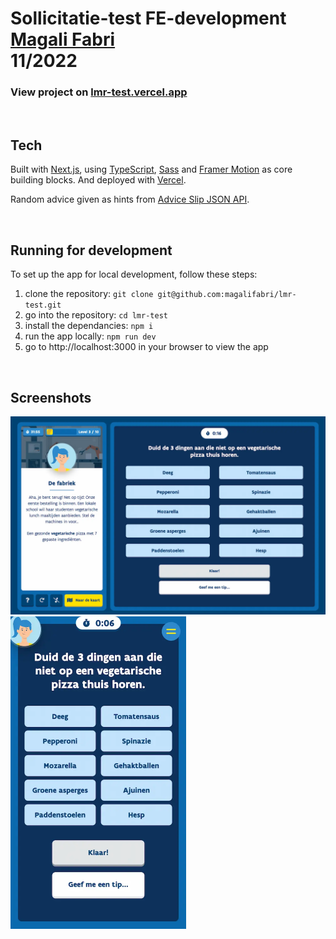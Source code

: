 # Sollicitatie-test FE-development <br/> [Magali Fabri](https://github.com/magalifabri) <br/> 11/2022

### **View project on [lmr-test.vercel.app](https://lmr-test.vercel.app/)**

<br/>

## Tech

Built with [Next.js](https://nextjs.org/), using [TypeScript](https://www.typescriptlang.org/), [Sass](https://sass-lang.com/) and [Framer Motion](https://www.framer.com/motion/) as core building blocks. And deployed with [Vercel](https://vercel.com/home).

Random advice given as hints from [Advice Slip JSON API](https://api.adviceslip.com/).

<br/>

## Running for development

To set up the app for local development, follow these steps:

1. clone the repository: `git clone git@github.com:magalifabri/lmr-test.git`
2. go into the repository: `cd lmr-test`
3. install the dependancies: `npm i`
4. run the app locally: `npm run dev`
5. go to http://localhost:3000 in your browser to view the app

<br/>

## Screenshots

<img src="public/images/screenshot_desktop.webp" alt="screenshot on desktop"/>

<br/>

<img src="public/images/screenshot_mobile.webp" height="500" alt="screenshot on mobile"/>
